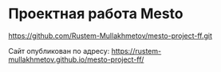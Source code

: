 # Проектная работа Mesto
https://github.com/Rustem-Mullakhmetov/mesto-project-ff.git

Сайт опубликован по адресу:
https://rustem-mullakhmetov.github.io/mesto-project-ff/